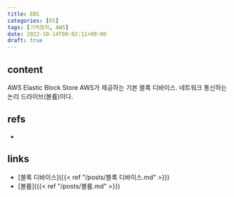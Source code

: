 ```yaml
---
title: EBS
categories: [OS]
tags: [기억장치, AWS]
date: 2022-10-14T00:02:11+09:00
draft: true
---
```


## content
AWS Elastic Block Store
AWS가 제공하는 기본 블록 디바이스. 네트워크 통신하는 논리 드라이브(볼륨)이다.


## refs
- 


## links
- [블록 디바이스]({{< ref "/posts/블록 디바이스.md" >}})
- [볼륨]({{< ref "/posts/볼륨.md" >}})


